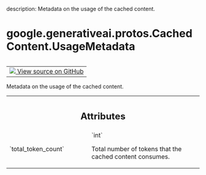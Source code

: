 description: Metadata on the usage of the cached content.

<div itemscope itemtype="http://developers.google.com/ReferenceObject">
<meta itemprop="name" content="google.generativeai.protos.CachedContent.UsageMetadata" />
<meta itemprop="path" content="Stable" />
</div>

# google.generativeai.protos.CachedContent.UsageMetadata

<!-- Insert buttons and diff -->

<table class="tfo-notebook-buttons tfo-api nocontent" align="left">
<td>
  <a target="_blank" href="https://github.com/googleapis/google-cloud-python/tree/main/packages/google-ai-generativelanguage/google/ai/generativelanguage_v1beta/types/cached_content.py#L102-L114">
    <img src="https://www.tensorflow.org/images/GitHub-Mark-32px.png" />
    View source on GitHub
  </a>
</td>
</table>



Metadata on the usage of the cached content.

<!-- Placeholder for "Used in" -->




<!-- Tabular view -->
 <table class="responsive fixed orange">
<colgroup><col width="214px"><col></colgroup>
<tr><th colspan="2"><h2 class="add-link">Attributes</h2></th></tr>

<tr>
<td>
`total_token_count`<a id="total_token_count"></a>
</td>
<td>
`int`

Total number of tokens that the cached
content consumes.
</td>
</tr>
</table>



